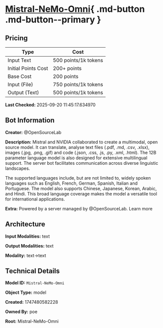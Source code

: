 # [Mistral-NeMo-Omni](https://poe.com/Mistral-NeMo-Omni){ .md-button .md-button--primary }

## Pricing

| Type | Cost |
|------|------|
| Input Text | 500 points/1k tokens |
| Initial Points Cost | 200+ points |
| Base Cost | 200 points |
| Input (File) | 750 points/1k tokens |
| Output (Text) | 500 points/1k tokens |

**Last Checked:** 2025-09-20 11:45:17.634970


## Bot Information

**Creator:** @OpenSourceLab

**Description:** Mistral and NVIDIA collaborated to create a multimodal, open source model. It can translate, analyse text files (.pdf, .md, .csv, .xlsx), images (.jpg, .png, .gif) and code (.json, .css, .js, .py, .xml, .html). The 12B parameter language model is also designed for extensive multilingual support. The server bot facilitates communication across diverse linguistic landscapes.

The supported languages include, but are not limited to, widely spoken languages such as English, French, German, Spanish, Italian and Portuguese. The model also supports Chinese, Japanese, Korean, Arabic, and Hindi. This broad language coverage makes the model a versatile tool for international applications.

**Extra:** Powered by a server managed by @OpenSourceLab. Learn more


## Architecture

**Input Modalities:** text

**Output Modalities:** text

**Modality:** text->text


## Technical Details

**Model ID:** `Mistral-NeMo-Omni`

**Object Type:** model

**Created:** 1747480582228

**Owned By:** poe

**Root:** Mistral-NeMo-Omni
